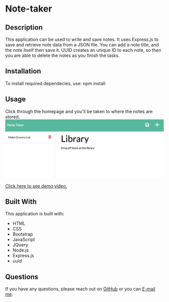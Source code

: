 # Note-taker

  ## Description
  This application can be used to write and save notes.  It uses Express.js to save and retrieve note data from a JSON file.  You can add a note title, and the note itself then save it.  UUID creates an unique ID to each note, so then you are able to delete the notes as you finish the tasks.

  ## Installation
  To install required dependecies, use: npm install 

  ## Usage
  Click through the homepage and you'll be taken to where the notes are stored.  
  <img src="note-taker.png" alt="image of program running" width="1206" />

 <a href="https://drive.google.com/file/d/1irWLAuNMl6eU2Lj8oJ2x1aelxecQ8mwr/view">Click here to see demo video.</a>

 ## Built With
 This application is built with: <br />
 * HTML
 * CSS
 * Bootstrap
 * JavaScript
 * JQuery
 * Node.js
 * Express.js
 * uuid

  ## Questions
  If you have any questions, please reach out on <a href="https://github.com/sacylkowski/">GitHub</a> or you can <a href="mailto:sacylkowski@gmail.com">E-mail me</a>.

